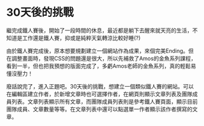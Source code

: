 # 30天後的挑戰

繼完成鐵人賽後，開始了一段時間的休息，最近都是躺下去醒來就天亮的生活，不知道是工作還是鐵人賽，抑或是純粹天氣轉涼比較好睡(?)

由於鐵人賽完成後，原本想要規劃建立一個網站作為成果，來個完美Ending。但在調整畫面時，發現CSS的問題還是很大，所以先補救了Amos的金魚系列課程，看到一半，但也把我預想的版面完成了，多虧Amos老師的金魚系列，真的輕鬆易懂沒壓力！

廢話說完了，進入正題吧。30天後的挑戰，想建立一個類似鐵人賽的網站。可以在編輯區建立作者，於新增文章時也可選擇作者，在網頁則顯示文章列表及團隊成員列表。文章列表顯示所有文章，而團隊成員列表則是參考鐵人賽頁面，顯示目前團隊成員、文章數量等等。在文章列表中還可以點選單一作者顯示該作者撰寫的文章。

